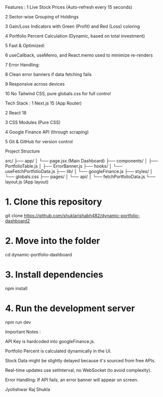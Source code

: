 
 Features : 
 1  Live Stock Prices (Auto-refresh every 15 seconds)

 2  Sector-wise Grouping of Holdings

 3  Gain/Loss Indicators with Green (Profit) and Red (Loss) coloring

4  Portfolio Percent Calculation (Dynamic, based on total investment)

  5 Fast & Optimized:

 6 useCallback, useMemo, and React.memo used to minimize re-renders

  7 Error Handling:

 8 Clean error banners if data fetching fails

  9 Responsive across devices

 10 No Tailwind CSS, pure globals.css for full control

 Tech Stack : 
1 Next.js 15 (App Router)

 2 React 18

 3 CSS Modules (Pure CSS)

 4 Google Finance API (through scraping)

 5 Git & GitHub for version control



 Project Structure

src/
 ├── app/
 │    └── page.jsx (Main Dashboard)
 ├── components/
 │    ├── PortfolioTable.js
 │    ├── ErrorBanner.js
 ├── hooks/
 │    └── useFetchPortfolioData.js
 ├── lib/
 │    └── googleFinance.js
 ├── styles/
 │    └── globals.css
 ├── pages/
 │    └── api/
 │         └── fetchPortfolioData.js
 └── layout.js (App layout)



# 1. Clone this repository
git clone https://github.com/shuklarishabh482/dynamic-portfolio-dashboard2

# 2. Move into the folder
cd dynamic-portfolio-dashboard

# 3. Install dependencies
npm install

# 4. Run the development server
npm run dev


Important Notes : 

API Key is hardcoded into googleFinance.js.

Portfolio Percent is calculated dynamically in the UI.

Stock Data might be slightly delayed because it's sourced from free APIs.

Real-time updates use setInterval, no WebSocket (to avoid complexity).

Error Handling: If API fails, an error banner will appear on screen.


Jyotishwar Raj Shukla 






